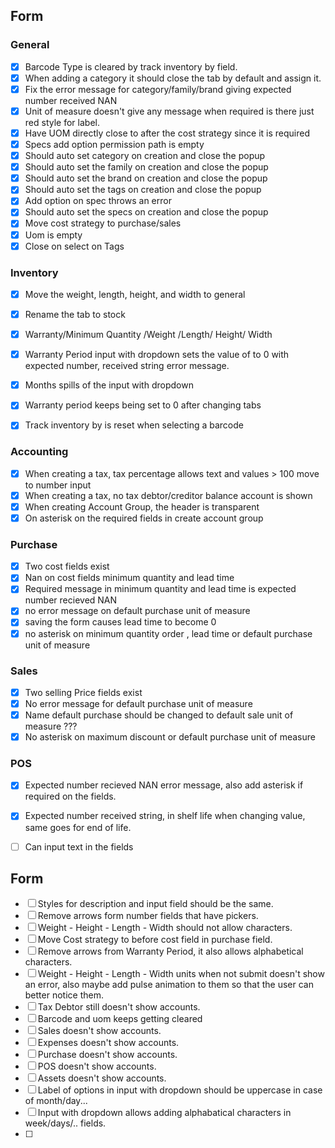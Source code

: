 ## Form
### General
- [x] Barcode Type is cleared by track inventory by field.
- [x] When adding a category it should close the tab by default and assign it.
- [x] Fix the error message for category/family/brand giving expected number received NAN
- [x] Unit of measure doesn't give any message when required is there just red style for label.
- [x] Have UOM directly close to after the cost strategy since it is required
- [x] Specs add option permission path is empty
- [x] Should auto set category on creation and close the popup
- [x] Should auto set the family on creation and close the popup
- [x] Should auto set the brand on creation and close the popup 
- [x] Should auto set the tags on creation and close the popup
- [x] Add option on spec throws an error
- [x] Should auto set the specs on creation and close the popup
- [x] Move cost strategy to purchase/sales
- [x] Uom is empty
- [x] Close on select on Tags

### Inventory
- [x] Move the weight, length, height, and width to general
- [x] Rename the tab to stock
- [x] Warranty/Minimum Quantity /Weight /Length/ Height/ Width
- [x] Warranty Period input with dropdown sets the value of to 0 with expected number, received string error message.
- [x] Months spills of the input with dropdown 
- [x] Warranty period keeps being set to 0 after changing tabs
- [x] Track inventory by is reset when selecting a barcode


### Accounting
- [x] When creating a tax, tax percentage allows text and values > 100 move to number input
- [x] When creating a tax, no tax debtor/creditor balance account is shown
- [x] When creating Account Group, the header is transparent 
- [x] On asterisk on the required fields in create account group 

### Purchase
- [x] Two cost fields exist
- [x] Nan on cost fields minimum quantity and lead time
- [x] Required message in minimum quantity and lead time is expected number recieved NAN
- [x] no error message on default purchase unit of measure
- [x] saving the form causes lead time to become 0
- [x] no asterisk on minimum quantity order , lead time or default purchase unit of measure

### Sales 
- [x] Two selling Price fields exist 
- [x] No error message for default purchase unit of measure 
- [x] Name default purchase should be changed to default sale unit of measure ???
- [x] No asterisk on maximum discount or default purchase unit of measure

### POS 
- [x] Expected number recieved NAN error message, also add asterisk if required on the fields.
- [x] Expected number received string, in shelf life when changing value, same goes for end of life.
- [ ] Can input text in the fields


## Form
- [ ] Styles for description and input field should be the same.
- [ ] Remove arrows form number fields that have pickers.
- [ ] Weight - Height - Length - Width should not allow characters.
- [ ] Move Cost strategy to before cost field in purchase field.
- [ ] Remove arrows from Warranty Period, it also allows alphabetical characters.
- [ ] Weight - Height - Length - Width units when not submit doesn't show an error, also maybe add pulse animation to them so that the user can better notice them.
- [ ] Tax Debtor still doesn't show accounts.
- [ ] Barcode and uom keeps getting cleared
- [ ] Sales doesn't show accounts.
- [ ] Expenses doesn't show accounts.
- [ ] Purchase doesn't show accounts.
- [ ] POS doesn't show accounts.
- [ ] Assets doesn't show accounts.
- [ ] Label of options in input with dropdown should be uppercase in case of month/day...
- [ ] Input with dropdown allows adding alphabatical characters in week/days/.. fields.
- [ ] 